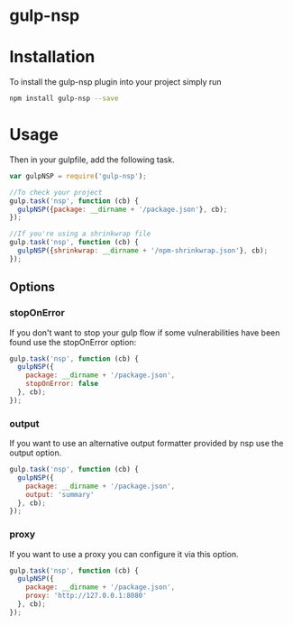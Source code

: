 # gulp-nsp

# Installation

To install the gulp-nsp plugin into your project simply run

```bash
npm install gulp-nsp --save
```

# Usage

Then in your gulpfile, add the following task.

```javascript
var gulpNSP = require('gulp-nsp');

//To check your project
gulp.task('nsp', function (cb) {
  gulpNSP({package: __dirname + '/package.json'}, cb);
});
```

```javascript
//If you're using a shrinkwrap file
gulp.task('nsp', function (cb) {
  gulpNSP({shrinkwrap: __dirname + '/npm-shrinkwrap.json'}, cb);
});
```

## Options

### stopOnError
If you don't want to stop your gulp flow if some vulnerabilities have been found use the stopOnError option:

```javascript
gulp.task('nsp', function (cb) {
  gulpNSP({
    package: __dirname + '/package.json',
    stopOnError: false
  }, cb);
});
```

### output
If you want to use an alternative output formatter provided by nsp use the output option.

```javascript
gulp.task('nsp', function (cb) {
  gulpNSP({
    package: __dirname + '/package.json',
    output: 'summary'
  }, cb);
});
```

### proxy
If you want to use a proxy you can configure it via this option.


```javascript
gulp.task('nsp', function (cb) {
  gulpNSP({
    package: __dirname + '/package.json',
    proxy: 'http://127.0.0.1:8080'
  }, cb);
});
```
